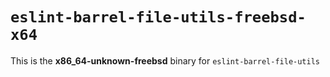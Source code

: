 # `eslint-barrel-file-utils-freebsd-x64`

This is the **x86_64-unknown-freebsd** binary for `eslint-barrel-file-utils`
